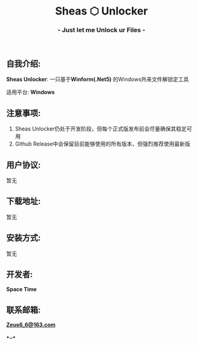 <h1 align="center">Sheas ⬡ Unlocker</h1>
<h3 align="center">- Just let me Unlock ur Files -</h3>
</br>

## 自我介绍:
**Sheas Unlocker**: 一只基于**Winform(.Net5)** 的Windows外来文件解锁定工具

适用平台: **Windows**

## 注意事项:
1. Sheas Unlocker仍处于开发阶段，但每个正式版发布前会尽量确保其稳定可用
2. Github Release中会保留目前能够使用的所有版本，但强烈推荐使用最新版

## 用户协议:
暂无

## 下载地址:
暂无

## 安装方式:
暂无

## 开发者:
**Space Time**

## 联系邮箱:
**Zeus6_6@163.com**

•ᴗ•
